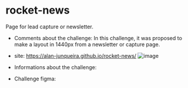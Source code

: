 # rocket-news
Page for lead capture or newsletter.

- Comments about the challenge:
In this challenge, it was proposed to make a layout in 1440px from a newsletter or capture page.

- site:
https://alan-junqueira.github.io/rocket-news/
![image](https://user-images.githubusercontent.com/104371202/187545894-da10155c-88df-48ed-bf54-6c2dd5e42c2a.png)


- Informations about the challenge:


- Challenge figma:

